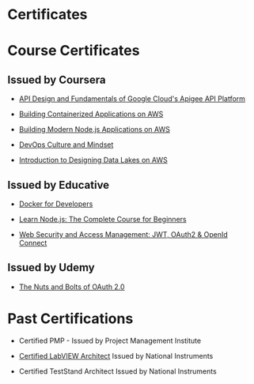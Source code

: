 # Certificates

# Course Certificates
## Issued by Coursera
- [API Design and Fundamentals of Google Cloud's Apigee API Platform](https://coursera.org/share/87af2fbebfc847e36dd15101ae8d95f6)

- [Building Containerized Applications on AWS](https://coursera.org/share/2ccdbfa349a9e12bffc3df10e499d5c7)

- [Building Modern Node.js Applications on AWS](https://coursera.org/share/2a98611e48075b21c86e5351f672888a)

- [DevOps Culture and Mindset](https://coursera.org/share/0ef452563664a6a1f204f8f322316441)

- [Introduction to Designing Data Lakes on AWS](https://coursera.org/share/19899809854bf7bc8e3e41e7f2322561)

## Issued by Educative
- [Docker for Developers](https://www.educative.io/verify-certificate/r0w3pLtnWZ5LgVKopILlKAloJXYnF6)

- [Learn Node.js: The Complete Course for Beginners](https://www.educative.io/verify-certificate/RgxzXQFR23mW3XOEJiXmz5m8B1LDc6)

- [Web Security and Access Management: JWT, OAuth2 & OpenId Connect](https://www.educative.io/verify-certificate/0A6pZY5kgkouYlgnB7NZLOhoA5mA60Y8GiP)

## Issued by Udemy
- [The Nuts and Bolts of OAuth 2.0 ](https://www.udemy.com/certificate/UC-0ce4b432-6c7b-40e4-85d3-b60f5ae86e0f/)

# Past Certifications
- Certified PMP -
Issued by Project Management Institute

- [Certified LabVIEW Architect](https://raw.githubusercontent.com/ikaz/course-certificates/main/pastCertifications/LabVIEWArchitect.pdf)
Issued by National Instruments

- Certified TestStand Architect
Issued by National Instruments
